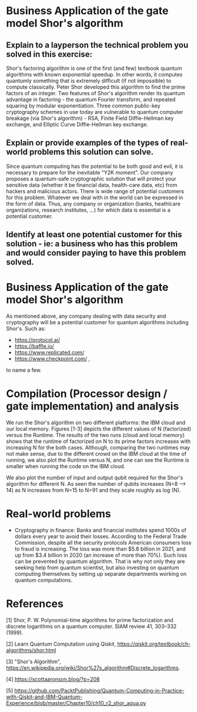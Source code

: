 # Business Application of the gate model Shor's algorithm
## Explain to a layperson the technical problem you solved in this exercise:
Shor's factoring algorithm is one of the first (and few) textbook quantum algorithms with known exponential speedup.  In other words, it computes quantumly
something that is extremely difficult (if not impossible) to compute classically. Peter Shor developed this algorithm to find the prime factors of an 
integer.  Two features of Shor's algorithm render its quantum advantage in factoring - the quantum Fourier transform, and repeated squaring by modular 
exponentiation.  Three common public-key cryptography schemes in use today are vulnerable to quantum computer breakage (via Shor's algorithm) - RSA, Finite Field 
Diffie-Hellman key exchange, and Elliptic Curve Diffie-Hellman key exchange. 

## Explain or provide examples of the types of real-world problems this solution can solve.
Since quantum computing has the potential to be both good and evil, it is necessary to prepare for the inevitable "Y2K moment". Our company proposes a 
quantum-safe cryptographic solution that will protect your sensitive data (whether it be financial data, health-care data, etc) from hackers and malicious
actors. There is wide range of potential customers for this problem. Whatever we deal with in the world can be expressed in the form of data. 
Thus, any company or organization (banks, heathlcare organizations, research institutes, ...) for which data is essential is a potential customer. 

## Identify at least one potential customer for this solution - ie: a business who has this problem and would consider paying to have this problem solved.


# Business Application of the gate model Shor's algorithm

As mentioned above, any company dealing with data security and cryptography will be a potential customer for quantum algorithms including Shor's.
Such as:
- https://protocol.ai/
- https://baffle.io/
- https://www.replicated.com/
- https://www.checkpoint.com/ ,

 to name a few.

# Compilation (Processor design / gate implementation) and analysis
We run the Shor's algorithm on two different platforms: the IBM cloud and our local memory. Figures [1-3] depicts the different values of N (factorized) versus the Runtime. 
The results of the two runs (cloud and local memory) shows that the runtime of factorized on N to its prime factors increases with increasing N for the both cases. 
Although, comparing the two runtimes may not make sense, due to the different crowd on the IBM cloud at the time of running, we also plot the Runtime versus N, 
and one can see the Runtime is smaller when running the code on the IBM cloud. 

We also plot the number of input and output qubit required for the Shor's algorithm for different N. 
As seen the number of qubits increases (N=8 --> 14) as N increases from N=15 to N=91 and they scale roughly as log (N).
 

# Real-world problems
- Cryptography in finance: Banks and financial institutes spend 1000s of dollars every year to avoid their losses. 
According to the Federal Trade Commission, despite all the security protocols American consumers loss to fraud is increasing. 
The loss was more than $5.8 billion in 2021, and up from $3.4 billion in 2020 (an increase of more than 70%).
Such loss can be prevented by quantum algorithm. 
That is why not only they are seeking help from quantum scientist, but also investing on quantum computing themselves by setting up separate departments working on quantum computations.


# References

[1] Shor, P. W. Polynomial-time algorithms for prime factorization and discrete logarithms on a quantum computer. SIAM review 41,
303–332 (1999).

[2] Learn Quantum Computation using Qiskit, https://qiskit.org/textbook/ch-algorithms/shor.html

[3] "Shor's Algorithm", https://en.wikipedia.org/wiki/Shor%27s_algorithm#Discrete_logarithms.

[4] https://scottaaronson.blog/?p=208

[5] https://github.com/PacktPublishing/Quantum-Computing-in-Practice-with-Qiskit-and-IBM-Quantum-Experience/blob/master/Chapter10/ch10_r2_shor_aqua.py

